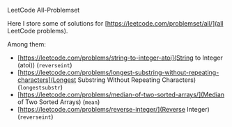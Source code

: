 LeetCode All-Problemset

Here I store some of solutions for [https://leetcode.com/problemset/all/](all LeetCode problems).

Among them:
* [https://leetcode.com/problems/string-to-integer-atoi](String to Integer (atoi)) (`reverseint`)
* [https://leetcode.com/problems/longest-substring-without-repeating-characters](Longest Substring Without Repeating Characters) (`longestsubstr`)
* [https://leetcode.com/problems/median-of-two-sorted-arrays/](Median of Two Sorted Arrays) (`mean`)
* [https://leetcode.com/problems/reverse-integer/](Reverse Integer) (`reverseint`)
